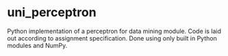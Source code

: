 # uni_perceptron
Python implementation of a perceptron for data mining module. Code is laid out according to assignment specification. Done using only built in Python modules and NumPy.
